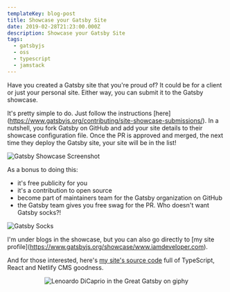 ```yaml
---
templateKey: blog-post
title: Showcase your Gatsby Site
date: 2019-02-28T21:23:00.000Z
description: Showcase your Gatsby Site
tags:
  - gatsbyjs
  - oss
  - typescript
  - jamstack
---
```

Have you created a Gatsby site that you're proud of? It could be for a client or just your personal site. Either way, you can submit it to the Gatsby showcase.

It's pretty simple to do. Just follow the instructions \[here](https://www.gatsbyjs.org/contributing/site-showcase-submissions/). In a nutshell, you fork Gatsby on GitHub and add your site details to their showcase configuration file. Once the PR is approved and merged, the next time they deploy the Gatsby site, your site will be in the list!

![Gatsby Showcase Screenshot](/img/gatsby_showcase.png "Gatsby Showcase Screenshot")

As a bonus to doing this:

* it's free publicity for you
* it's a contribution to open source
* become part of maintainers team for the Gatsby organization on GitHub
* the Gatsby team gives you free swag for the PR. Who doesn't want Gatsby socks?!

![Gatsby Socks](/img/gatsby_socks.png "Gatsby Socks")

I'm under blogs in the showcase, but you can also go directly to \[my site profile](https://www.gatsbyjs.org/showcase/www.iamdeveloper.com).

And for those interested, here's [my site's source code](https://github.com/nickytonline/www.iamdeveloper.com) full of TypeScript, React and Netlify CMS goodness.

<center>

![Lenoardo DiCaprio in the Great Gatsby on giphy](https://media.giphy.com/media/jNdw5Qmy5MOpq/giphy.gif)

</center>
